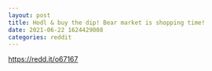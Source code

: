 ```yaml
--- 
layout: post 
title: Hodl & buy the dip! Bear market is shopping time! 
date: 2021-06-22 1624429008 
categories: reddit 
--- 
```

https://redd.it/o67167